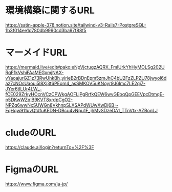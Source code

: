 # 環境構築に関するURL

https://satin-apple-378.notion.site/tailwind-v3-Rails7-PostgreSQL-1b3f014ee1d780db9990cd3ba97f88f5

# マーメイドURL
https://mermaid.live/edit#pako:eNpVjctugzAQRX_FmlUrkYhHyMOLSg202URqF1kVshiFAaMEGxmjNAX-vYaoajurGZ1z73RwUhkBh_yirieB2rBDnEpm5zmJhC4bU2FzZLPZU78jwyol6daz7cNOsUaoui5l8Xj3t6PEom4_asSMKOV5uKNoyr9J6lmc7LE2qj7-JYer6tlLUr4LW_-fCE029ZrkyHOcnVCzCPWkgAOFLjPgRrfkQEW6wvGEbqQpGEEVpcDtmqE-p5DKwWZqlB9KVT8xrdpCgO2-NPZq6wwNxSUWGn8VkhnpSLXSAPdWUwXwDj6B--FqHqw911uvQtdfuKEDN-DBcu4vNpu1F_jhMvSDzeDA1_TTnVtx-AZBonLJ

# cludeのURL
https://claude.ai/login?returnTo=%2F%3F

# FigmaのURL
https://www.figma.com/ja-jp/
